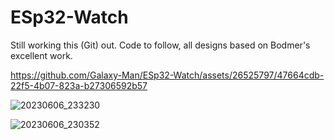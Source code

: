 # ESp32-Watch

Still working this (Git) out. 
Code to follow, all designs based on Bodmer's excellent work.



https://github.com/Galaxy-Man/ESp32-Watch/assets/26525797/47664cdb-22f5-4b07-823a-b27306592b57

![20230606_233230](https://github.com/Galaxy-Man/ESp32-Watch/assets/26525797/b5271d8d-8c52-4c21-984f-e3d3f8add635)

![20230606_230352](https://github.com/Galaxy-Man/ESp32-Watch/assets/26525797/4a56e7df-2d98-48be-b30c-cb3a051e812f)
